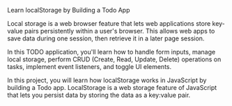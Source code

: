 Learn localStorage by Building a Todo App

Local storage is a web browser feature that lets web applications store key-value pairs persistently within a user's browser. This allows web apps to save data during one session, then retrieve it in a later page session.

In this TODO application, you'll learn how to handle form inputs, manage local storage, perform CRUD (Create, Read, Update, Delete) operations on tasks, implement event listeners, and toggle UI elements.

In this project, you will learn how localStorage works in JavaScript by building a Todo app. LocalStorage is a web storage feature of JavaScript that lets you persist data by storing the data as a key:value pair.